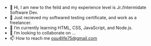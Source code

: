 - 👋 Hi, I am new to the feild and my experience level is Jr./Intermidate Software Dev. 
- 👀 Just recieved my softwared testing certificate, and work as a freelancer. 
- 🌱 I’m currently learning HTML, CSS, JavaScript, and Node.js.
- 💞️ I’m looking to collaborate on ...
- 📫 How to reach me osu4life75@gmail.com

<!---
osu4life75/osu4life75 is a ✨ special ✨ repository because its `README.md` (this file) appears on your GitHub profile.
You can click the Preview link to take a look at your changes.
--->
